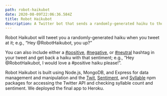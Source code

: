 ```yaml
---
path: robot-haikubot
date: 2020-08-09T22:06:36.584Z
title: Robot Haikubot
description: A Twitter bot that sends a randomly-generated haiku to those that ask for one!
---
```

Robot Haikubot will tweet you a randomly-generated haiku when you tweet at it; e.g., “Hey @RobotHaikubot, you up?”

You can also include either a [\#positive](https://www.facebook.com/hashtag/positive?source=feed_text&epa=HASHTAG&__xts__%5B0%5D=68.ARB2ok2Qy7TSH2KvWie4h-LRFDYj82-H8sM8xU6BSCVn9h-2izV9uYQhNPrEvgQRV1P95ZqeNyFW7a3z8e8SmQGNtULaMhqR9Cw65nKksZtC5S57cA5erzti8ACXI-TsXSUoK91vB3vTsWUL4OyfFBDVwQjvhaaR95eiB0M7MhIZfcMq_687Jvg8e8h2-NTb_JjUzhfMmiOVt-AB8Q&__tn__=%2ANK-R), [\#negative](https://www.facebook.com/hashtag/negative?source=feed_text&epa=HASHTAG&__xts__%5B0%5D=68.ARB2ok2Qy7TSH2KvWie4h-LRFDYj82-H8sM8xU6BSCVn9h-2izV9uYQhNPrEvgQRV1P95ZqeNyFW7a3z8e8SmQGNtULaMhqR9Cw65nKksZtC5S57cA5erzti8ACXI-TsXSUoK91vB3vTsWUL4OyfFBDVwQjvhaaR95eiB0M7MhIZfcMq_687Jvg8e8h2-NTb_JjUzhfMmiOVt-AB8Q&__tn__=%2ANK-R), or [\#neutral](https://www.facebook.com/hashtag/neutral?source=feed_text&epa=HASHTAG&__xts__%5B0%5D=68.ARB2ok2Qy7TSH2KvWie4h-LRFDYj82-H8sM8xU6BSCVn9h-2izV9uYQhNPrEvgQRV1P95ZqeNyFW7a3z8e8SmQGNtULaMhqR9Cw65nKksZtC5S57cA5erzti8ACXI-TsXSUoK91vB3vTsWUL4OyfFBDVwQjvhaaR95eiB0M7MhIZfcMq_687Jvg8e8h2-NTb_JjUzhfMmiOVt-AB8Q&__tn__=%2ANK-R) hashtag in your tweet and get back a haiku with that sentiment; e.g., “Hey @RobotHaikubot, I would love a #positive haiku please!”.

Robot Haikubot is built using Node.js, MongoDB, and Express for data management and manipulation and the [Twit](https://www.npmjs.com/package/twit), [Sentiment](https://www.npmjs.com/package/sentiment), and [Syllable](https://www.npmjs.com/package/syllable) npm packages for accessing the Twitter API and checking syllable count and sentiment. We deployed the final app to Heroku.